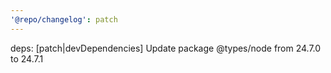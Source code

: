 ```yaml
---
'@repo/changelog': patch
---
```


deps: [patch|devDependencies] Update package @types/node from 24.7.0 to 24.7.1
